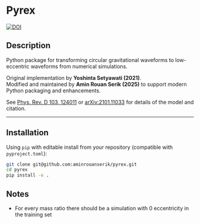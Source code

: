 # Pyrex

[![DOI](https://zenodo.org/badge/246883158.svg)](https://zenodo.org/badge/latestdoi/246883158)

## Description
Python package for transforming circular gravitational waveforms to low-eccentric waveforms from numerical simulations.

Original implementation by **Yoshinta Setyawati (2021)**.  
Modified and maintained by **Amin Rouan Serik (2025)** to support modern Python packaging and enhancements.

See [Phys. Rev. D 103, 124011](https://doi.org/10.1103/PhysRevD.103.124011) or [arXiv:2101.11033](https://arxiv.org/abs/2101.11033) for details of the model and citation.

---

## Installation

Using `pip` with editable install from your repository (compatible with `pyproject.toml`):

```bash
git clone git@github.com:aminrouanserik/pyrex.git
cd pyrex
pip install -e .
```

## Notes
- For every mass ratio there should be a simulation with 0 eccentricity in the training set